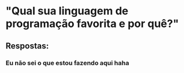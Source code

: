 # "Qual sua linguagem de programação favorita e por quê?"

## Respostas:
### Eu não sei o que estou fazendo aqui haha
